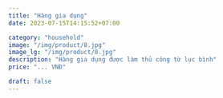 ```yaml
---
title: "Hàng gia dụng"
date: 2023-07-15T14:15:52+07:00

category: "household" 
image: "/img/product/8.jpg"
image_lg: "/img/product/8.jpg"
description: "Hàng gia dụng được làm thủ công từ lục bình"
price: "... VNĐ"

draft: false
---
```


